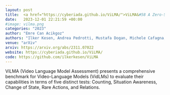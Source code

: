 ```yaml
---
layout: post
title:  <a href="https://cyberiada.github.io/ViLMA/">ViLMA&#58 A Zero-Shot Benchmark for Linguistic and Temporal Grounding in Video-Language Models</a>
date:   2023-12-01 22:21:59 +00:00
#image: vilma.png
categories: "2023"
author: "Emre Can Acikgoz"
authors: "Ilker Kesen, Andrea Pedrotti, Mustafa Dogan, Michele Cafagna, <strong>Emre Can Acikgoz</strong>, Letitia Parcalabescu, Iacer Calixto, Anette Frank, Albert Gatt, Aykut Erdem, Erkut Erdem"
venue: "arXiv"
arxiv: https://arxiv.org/abs/2311.07022
website: https://cyberiada.github.io/ViLMA/
code: https://github.com/ilkerkesen/ViLMA
---
```

ViLMA (Video Language Model Assessment) presents a comprehensive benchmark for Video-Language Models (VidLMs) to evaluate their capabilities in terms of five distinct tests: Counting, Situation Awareness, Change of State, Rare Actions, and Relations.